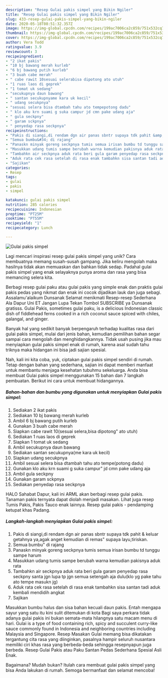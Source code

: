 ```yaml
---
description: "Resep Gulai pakis simpel yang Bikin Ngiler"
title: "Resep Gulai pakis simpel yang Bikin Ngiler"
slug: 433-resep-gulai-pakis-simpel-yang-bikin-ngiler
date: 2020-05-18T08:51:32.357Z
image: https://img-global.cpcdn.com/recipes/199ac7006ca2c859/751x532cq70/gulai-pakis-simpel-foto-resep-utama.jpg
thumbnail: https://img-global.cpcdn.com/recipes/199ac7006ca2c859/751x532cq70/gulai-pakis-simpel-foto-resep-utama.jpg
cover: https://img-global.cpcdn.com/recipes/199ac7006ca2c859/751x532cq70/gulai-pakis-simpel-foto-resep-utama.jpg
author: Vera Todd
ratingvalue: 3.9
reviewcount: 3
recipeingredient:
- "2 ikat pakis"
- "10 bj bawang merah kurleb"
- "6 bj bawang putih kurleb"
- "3 buah cabe merah"
- " cabe rawit 10sesuai selerabisa dipotong ato utuh"
- "1 ruas laos di geprek"
- "1 tomat uk sedang"
- "secukupnya daun bawang"
- " santan secukupnyame kara uk kecil"
- " udang secukpnya"
- "sesuai selera bisa dtambah tahu ato tempepotong dadu"
- " klo aku krn suami g suka campur jd cmn pake udang aja"
- " gula seckpny"
- " garam sckpnya"
- " penyedap rasa seckpnya"
recipeinstructions:
- "Pakis di siangi,di rendam dgn air panas sbntr supaya tdk pahit &amp; keluar getahnya ya,agak anget kemudian di remas&#34; supaya layu,tiriskan."
- "Semua bumbu&#34; di rajang"
- "Panaskn minyak goreng seckpnya tumis semua irisan bumbu td tunggu sampe harum"
- "Masukkan udang tumis sampe berubah warna kemudian pakisnya aduk rata"
- "Tambahkn air seckpnya aduk rata beri gula garam penyedap rasa seckpny santa jgn lupa tp jgn semua setengah aja dulu(klo yg pake tahu ato tempe masukn jg)"
- "Aduk rata cek rasa setelah di rasa enak tambahkn sisa santan tadi aduk kembali mendidih angkat"
- "Sajikan"
categories:
- Resep
tags:
- gulai
- pakis
- simpel

katakunci: gulai pakis simpel 
nutrition: 285 calories
recipecuisine: Indonesian
preptime: "PT25M"
cooktime: "PT55M"
recipeyield: "1"
recipecategory: Lunch

---
```



![Gulai pakis simpel](https://img-global.cpcdn.com/recipes/199ac7006ca2c859/751x532cq70/gulai-pakis-simpel-foto-resep-utama.jpg)

Lagi mencari inspirasi resep gulai pakis simpel yang unik? Cara membuatnya memang susah-susah gampang. Jika keliru mengolah maka hasilnya tidak akan memuaskan dan bahkan tidak sedap. Padahal gulai pakis simpel yang enak selayaknya punya aroma dan rasa yang bisa memancing selera kita.

Berbagi resep gulai paku atau gulai pakis yang simple enak dan praktis gulai pakis pedas yang nikmat dan enak ini cocok dijadikan lauk dan juga sebagi. Assalamu&#39;alaikum Dunsanak Selamat menikmati Resep-resep Sederhana Ala Dapur Uni ET Jangan Lupa Tekan Tombol SUBSCRIBE ya Dunsanak gratisss. Gulai Pakis, sometimes gulai paku, is a delicious Indonesian classic dish of fiddlehead ferns cooked in a rich coconut sauce spiced with chiles, galangal, and ginger.

Banyak hal yang sedikit banyak berpengaruh terhadap kualitas rasa dari gulai pakis simpel, mulai dari jenis bahan, kemudian pemilihan bahan segar sampai cara mengolah dan menghidangkannya. Tidak usah pusing jika mau menyiapkan gulai pakis simpel enak di rumah, karena asal sudah tahu triknya maka hidangan ini bisa jadi sajian spesial.


Nah, kali ini kita coba, yuk, ciptakan gulai pakis simpel sendiri di rumah. Tetap dengan bahan yang sederhana, sajian ini dapat memberi manfaat untuk membantu menjaga kesehatan tubuhmu sekeluarga. Anda bisa membuat Gulai pakis simpel menggunakan 15 bahan dan 7 langkah pembuatan. Berikut ini cara untuk membuat hidangannya.

<!--inarticleads1-->

##### Bahan-bahan dan bumbu yang digunakan untuk menyiapkan Gulai pakis simpel:

1. Sediakan 2 ikat pakis
1. Sediakan 10 bj bawang merah kurleb
1. Ambil 6 bj bawang putih kurleb
1. Gunakan 3 buah cabe merah
1. Siapkan  cabe rawit 10(sesuai selera,bisa dipotong&#34; ato utuh)
1. Sediakan 1 ruas laos di geprek
1. Siapkan 1 tomat uk sedang
1. Ambil secukupnya daun bawang
1. Sediakan  santan secukupnya(me kara uk kecil)
1. Siapkan  udang secukpnya
1. Ambil sesuai selera bisa dtambah tahu ato tempe(potong dadu)
1. Gunakan  klo aku krn suami g suka campur&#34; jd cmn pake udang aja
1. Ambil  gula seckpny
1. Gunakan  garam sckpnya
1. Sediakan  penyedap rasa seckpnya


HALO Sahabat Dapur, kali ini ARML akan berbagi resep gulai pakis. Tanaman pakis ternyata dapat diolah menjadi masakan. Lihat juga resep Tumis Pakis, Pakis Tauco enak lainnya. Resep gulai pakis - pendamping ketupat khas Padang. 

<!--inarticleads2-->

##### Langkah-langkah menyiapkan Gulai pakis simpel:

1. Pakis di siangi,di rendam dgn air panas sbntr supaya tdk pahit &amp; keluar getahnya ya,agak anget kemudian di remas&#34; supaya layu,tiriskan.
1. Semua bumbu&#34; di rajang
1. Panaskn minyak goreng seckpnya tumis semua irisan bumbu td tunggu sampe harum
1. Masukkan udang tumis sampe berubah warna kemudian pakisnya aduk rata
1. Tambahkn air seckpnya aduk rata beri gula garam penyedap rasa seckpny santa jgn lupa tp jgn semua setengah aja dulu(klo yg pake tahu ato tempe masukn jg)
1. Aduk rata cek rasa setelah di rasa enak tambahkn sisa santan tadi aduk kembali mendidih angkat
1. Sajikan


Masukkan bumbu halus dan sisa bahan kecuali daun pakis. Entah mengapa sayur yang satu itu kini sulit ditemukan di kota Bagi saya perkara tidak adanya gulai pakis ini bukan semata-mata hilangnya satu macam menu di hari. Gulai is a type of food containing rich, spicy and succulent curry-like sauce commonly found in Indonesia and neighboring countries including Malaysia and Singapore. Resep Masakan Gulai memang bisa dikatakan tergantung cita rasa yang diinginkan, pasalnya hampir seluruh nusantara memiliki ciri khas rasa yang berbeda-beda sehingga resepnyapun juga berbeda. Resep Gulai Pakis atau Paku Santan Pedas Sederhana Spesial Asli Enak. 

Bagaimana? Mudah bukan? Itulah cara membuat gulai pakis simpel yang bisa Anda lakukan di rumah. Semoga bermanfaat dan selamat mencoba!
